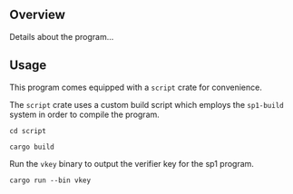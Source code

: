 ## Overview

Details about the program...

## Usage

This program comes equipped with a `script` crate for convenience.

The `script` crate uses a custom build script which employs the `sp1-build` system in order to compile the program.

```shell
cd script

cargo build
```

Run the `vkey` binary to output the verifier key for the sp1 program.

```shell
cargo run --bin vkey
```
